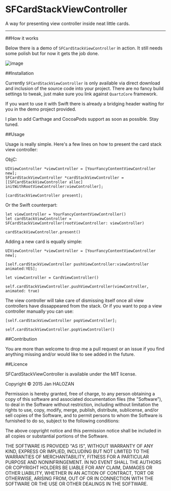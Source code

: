 # SFCardStackViewController
A way for presenting view controller inside neat little cards.

***

##How it works

Below there is a demo of `SFCardStackViewController` in action. It still needs some polish but for now it gets the job done.

![image](http://i.imgur.com/hE6nD5s.gif)

##Installation

Currently `SFCardStackViewController` is only available via direct download and inclusion of the source code into your project. There are no fancy build settings to tweak, just make sure you link against `QuartzCore` framework.

If you want to use it with Swift there is already a bridging header waiting for you in the demo project provided.

I plan to add Carthage and CocoaPods support as soon as possible. Stay tuned.

##Usage

Usage is really simple. Here's a few lines on how to present the card stack view controller:

ObjC:

```
UIViewController *viewController = [YourFancyContentViewController new];
SFCardStackViewController *cardStackViewController = [[SFCardStackViewController alloc] initWithRootViewController:viewController];
    
[cardStackViewController present];
```

Or the Swift counterpart:

```
let viewController = YourFancyContentViewController()
let cardStackViewController = SFCardStackViewController(rootViewController: viewController)

cardStackViewController.present()
```

Adding a new card is equally simple:

```
UIViewController *viewController = [YourFancyContentViewController new];

[self.cardStackViewController pushViewController:viewController animated:YES];
```

```
let viewController = CardViewController()

self.cardStackViewController.pushViewController(viewController, animated: true)
```

The view controller will take care of dismissing itself once all view controllers have dissappeared from the stack. Or if you want to pop a view controller manually you can use:

```
[self.cardStackViewController popViewController];
```

```
self.cardStackViewController.popViewController()
```

##Contribution

You are more than welcome to drop me a pull request or an issue if you find anything missing and/or would like to see added in the future.

##Licence

SFCardStackViewController is available under the MIT license.

Copyright © 2015 Jan HALOZAN

Permission is hereby granted, free of charge, to any person obtaining a copy of this software and associated documentation files (the "Software"), to deal in the Software without restriction, including without limitation the rights to use, copy, modify, merge, publish, distribute, sublicense, and/or sell copies of the Software, and to permit persons to whom the Software is furnished to do so, subject to the following conditions:

The above copyright notice and this permission notice shall be included in all copies or substantial portions of the Software.

THE SOFTWARE IS PROVIDED "AS IS", WITHOUT WARRANTY OF ANY KIND, EXPRESS OR IMPLIED, INCLUDING BUT NOT LIMITED TO THE WARRANTIES OF MERCHANTABILITY, FITNESS FOR A PARTICULAR PURPOSE AND NONINFRINGEMENT. IN NO EVENT SHALL THE AUTHORS OR COPYRIGHT HOLDERS BE LIABLE FOR ANY CLAIM, DAMAGES OR OTHER LIABILITY, WHETHER IN AN ACTION OF CONTRACT, TORT OR OTHERWISE, ARISING FROM, OUT OF OR IN CONNECTION WITH THE SOFTWARE OR THE USE OR OTHER DEALINGS IN THE SOFTWARE.